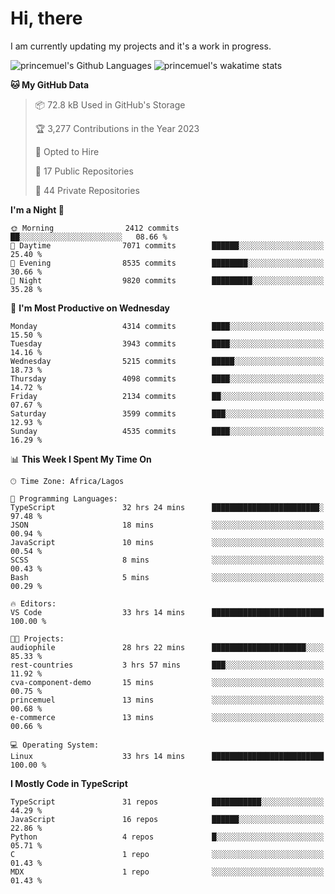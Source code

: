# Hi, there

<!--
**princemuel/princemuel** is a ✨ _special_ ✨ repository because its `README.md` (this file) appears on your GitHub profile.

Here are some ideas to get you started:

- 🔭 I’m currently working on ...
- 🌱 I’m currently learning ...
- 👯 I’m looking to collaborate on ...
- 🤔 I’m looking for help with ...
- 💬 Ask me about ...
- 📫 How to reach me: ...
- 😄 Pronouns: ...
- ⚡ Fun fact: ...
-->

I am currently updating my projects and it's a work in progress.

![princemuel's Github Languages](https://github-readme-stats.vercel.app/api/top-langs/?username=princemuel&text_color=586069&layout=compact&hide_border=true&title_color=0366d6&count_private=true&include_all_commits=true&theme=tokyonight&show_icons=true)
![princemuel's wakatime stats](https://github-readme-stats.vercel.app/api/wakatime?username=princemuel&text_color=586069&layout=compact&hide_border=true&title_color=0366d6&count_private=true&include_all_commits=true&theme=tokyonight&show_icons=true)

<!--START_SECTION:waka-->
**🐱 My GitHub Data** 

> 📦 72.8 kB Used in GitHub's Storage 
 > 
> 🏆 3,277 Contributions in the Year 2023
 > 
> 💼 Opted to Hire
 > 
> 📜 17 Public Repositories 
 > 
> 🔑 44 Private Repositories 
 > 
**I'm a Night 🦉** 

```text
🌞 Morning                2412 commits        ██░░░░░░░░░░░░░░░░░░░░░░░   08.66 % 
🌆 Daytime                7071 commits        ██████░░░░░░░░░░░░░░░░░░░   25.40 % 
🌃 Evening                8535 commits        ████████░░░░░░░░░░░░░░░░░   30.66 % 
🌙 Night                  9820 commits        █████████░░░░░░░░░░░░░░░░   35.28 % 
```
📅 **I'm Most Productive on Wednesday** 

```text
Monday                   4314 commits        ████░░░░░░░░░░░░░░░░░░░░░   15.50 % 
Tuesday                  3943 commits        ████░░░░░░░░░░░░░░░░░░░░░   14.16 % 
Wednesday                5215 commits        █████░░░░░░░░░░░░░░░░░░░░   18.73 % 
Thursday                 4098 commits        ████░░░░░░░░░░░░░░░░░░░░░   14.72 % 
Friday                   2134 commits        ██░░░░░░░░░░░░░░░░░░░░░░░   07.67 % 
Saturday                 3599 commits        ███░░░░░░░░░░░░░░░░░░░░░░   12.93 % 
Sunday                   4535 commits        ████░░░░░░░░░░░░░░░░░░░░░   16.29 % 
```


📊 **This Week I Spent My Time On** 

```text
🕑︎ Time Zone: Africa/Lagos

💬 Programming Languages: 
TypeScript               32 hrs 24 mins      ████████████████████████░   97.48 % 
JSON                     18 mins             ░░░░░░░░░░░░░░░░░░░░░░░░░   00.94 % 
JavaScript               10 mins             ░░░░░░░░░░░░░░░░░░░░░░░░░   00.54 % 
SCSS                     8 mins              ░░░░░░░░░░░░░░░░░░░░░░░░░   00.43 % 
Bash                     5 mins              ░░░░░░░░░░░░░░░░░░░░░░░░░   00.29 % 

🔥 Editors: 
VS Code                  33 hrs 14 mins      █████████████████████████   100.00 % 

🐱‍💻 Projects: 
audiophile               28 hrs 22 mins      █████████████████████░░░░   85.33 % 
rest-countries           3 hrs 57 mins       ███░░░░░░░░░░░░░░░░░░░░░░   11.92 % 
cva-component-demo       15 mins             ░░░░░░░░░░░░░░░░░░░░░░░░░   00.75 % 
princemuel               13 mins             ░░░░░░░░░░░░░░░░░░░░░░░░░   00.68 % 
e-commerce               13 mins             ░░░░░░░░░░░░░░░░░░░░░░░░░   00.66 % 

💻 Operating System: 
Linux                    33 hrs 14 mins      █████████████████████████   100.00 % 
```

**I Mostly Code in TypeScript** 

```text
TypeScript               31 repos            ███████████░░░░░░░░░░░░░░   44.29 % 
JavaScript               16 repos            ██████░░░░░░░░░░░░░░░░░░░   22.86 % 
Python                   4 repos             █░░░░░░░░░░░░░░░░░░░░░░░░   05.71 % 
C                        1 repo              ░░░░░░░░░░░░░░░░░░░░░░░░░   01.43 % 
MDX                      1 repo              ░░░░░░░░░░░░░░░░░░░░░░░░░   01.43 % 
```




<!--END_SECTION:waka-->
